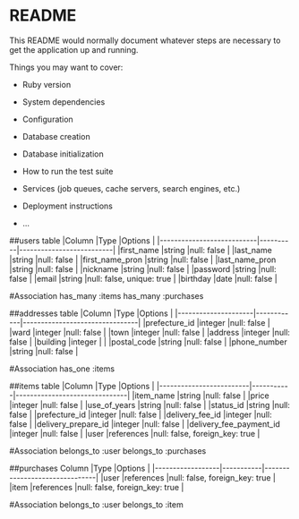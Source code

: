 # README

This README would normally document whatever steps are necessary to get the
application up and running.

Things you may want to cover:

* Ruby version

* System dependencies

* Configuration

* Database creation

* Database initialization

* How to run the test suite

* Services (job queues, cache servers, search engines, etc.)

* Deployment instructions

* ...

##users table
|Column                     |Type      |Options                   |
|---------------------------|----------|--------------------------|
|first_name                 |string    |null: false               |
|last_name                  |string    |null: false               |
|first_name_pron            |string    |null: false               |
|last_name_pron             |string    |null: false               |
|nickname                   |string    |null: false               |
|password                   |string    |null: false               |
|email                      |string    |null: false, unique: true |
|birthday                   |date      |null: false               |

#Association
has_many :items
has_many :purchases

##addresses table
|Column               |Type        |Options                         |
|---------------------|------------|--------------------------------|
|prefecture_id        |integer     |null: false                     |
|ward                 |integer     |null: false                     |
|town                 |integer     |null: false                     |
|address              |integer     |null: false                     |
|building             |integer     |                                |
|postal_code          |string      |null: false                     |
|phone_number         |string      |null: false                     |

#Association
has_one :items

##items table
|Column                   |Type       |Options                  |
|-------------------------|-----------|-------------------------------|
|item_name                |string     |null: false                    |
|price                    |integer    |null: false                    |
|use_of_years             |string     |null: false                    |
|status_id                |string     |null: false                    |
|prefecture_id            |integer    |null: false                    |
|delivery_fee_id          |integer    |null: false                    |
|delivery_prepare_id      |integer    |null: false                    |
|delivery_fee_payment_id  |integer    |null: false                    |
|user                     |references |null: false, foreign_key: true |

#Association
 belongs_to :user
 belongs_to :purchases


##purchases
Column             |Type       |Options                        |
|------------------|-----------|-------------------------------|
|user              |references |null: false, foreign_key: true |
|item              |references |null: false, foreign_key: true |

#Association
belongs_to :user
belongs_to :item
